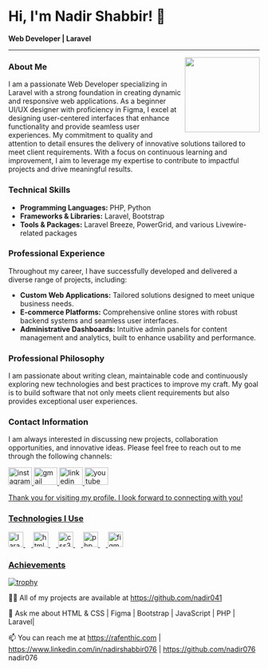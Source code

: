 # Hi, I'm Nadir Shabbir! 👋

**Web Developer | Laravel**

---
<img align="right" height="150" src="https://avatars.githubusercontent.com/u/92378512?v=4" />

### About Me
I am a passionate Web Developer specializing in Laravel with a strong foundation in creating dynamic and responsive web applications. As a beginner UI/UX designer with proficiency in Figma, I excel at designing user-centered interfaces that enhance functionality and provide seamless user experiences. My commitment to quality and attention to detail ensures the delivery of innovative solutions tailored to meet client requirements. With a focus on continuous learning and improvement, I aim to leverage my expertise to contribute to impactful projects and drive meaningful results.






### Technical Skills

- **Programming Languages:** PHP, Python
- **Frameworks & Libraries:** Laravel, Bootstrap
- **Tools & Packages:** Laravel Breeze, PowerGrid, and various Livewire-related packages

### Professional Experience

Throughout my career, I have successfully developed and delivered a diverse range of projects, including:

- **Custom Web Applications:** Tailored solutions designed to meet unique business needs.
- **E-commerce Platforms:** Comprehensive online stores with robust backend systems and seamless user interfaces.
- **Administrative Dashboards:** Intuitive admin panels for content management and analytics, built to enhance usability and performance.


### Professional Philosophy

I am passionate about writing clean, maintainable code and continuously exploring new technologies and best practices to improve my craft. My goal is to build software that not only meets client requirements but also provides exceptional user experiences.

### Contact Information

I am always interested in discussing new projects, collaboration opportunities, and innovative ideas. Please feel free to reach out to me through the following channels:

<div align="left">
  <a href="https://www.instagram.com/nshabbir_041/" target="_blank">
    <img src="https://raw.githubusercontent.com/maurodesouza/profile-readme-generator/master/src/assets/icons/social/instagram/default.svg" width="47" height="35" alt="instagram logo" />
  </a>
  <a href="mailto:nadir62347a@gmail.com" target="_blank">
    <img src="https://raw.githubusercontent.com/maurodesouza/profile-readme-generator/master/src/assets/icons/social/gmail/default.svg" width="47" height="35" alt="gmail logo" />
  </a>
  <a href="https://www.linkedin.com/in/nadirshabbir076" target="_blank">
    <img src="https://raw.githubusercontent.com/maurodesouza/profile-readme-generator/master/src/assets/icons/social/linkedin/default.svg" width="47" height="35" alt="linkedin logo" />
  </a>
  <a href="https://youtube.com/@rafenthic?si=E41mp57W62Gy4PNA" target="_blank">
  <img src="https://raw.githubusercontent.com/maurodesouza/profile-readme-generator/master/src/assets/icons/social/youtube/default.svg" width="47" height="35" alt="youtube logo" />
</div>

Thank you for visiting my profile. I look forward to connecting with you!

### Technologies I Use

<div align="left">
  <img src="https://cdn.jsdelivr.net/gh/devicons/devicon/icons/laravel/laravel-original.svg" height="30" alt="laravel logo" />
  <img width="12" />
  <img src="https://cdn.jsdelivr.net/gh/devicons/devicon/icons/html5/html5-original.svg" height="30" alt="html5 logo" />
  <img width="12" />
  <img src="https://cdn.jsdelivr.net/gh/devicons/devicon/icons/css3/css3-original.svg" height="30" alt="css3 logo" />
  <img width="12" />
  <img src="https://cdn.jsdelivr.net/gh/devicons/devicon/icons/php/php-original.svg" height="30" alt="php logo" />
  <img width="12" />
  <img src="https://cdn.jsdelivr.net/gh/devicons/devicon/icons/figma/figma-original.svg" height="30" alt="figma logo" />
</div>

### Achievements 

[![trophy](https://github-profile-trophy.vercel.app/?username=abdullahabid69)](https://github.com/abdullahabid69/github-profile-trophy)


👨‍💻 All of my projects are available at https://github.com/nadir041

💬 Ask me about HTML & CSS | Figma | Bootstrap | JavaScript | PHP | Laravel| 

📫 You can reach me at https://rafenthic.com | https://www.linkedin.com/in/nadirshabbir076 | https://github.com/nadir076
nadir076
